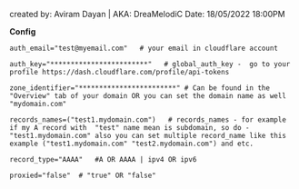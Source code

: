 created by: Aviram Dayan | AKA: DreaMelodiC
Date: 18/05/2022 18:00PM

**Config**

`
auth_email="test@myemail.com"   # your email in cloudflare account
`

`
auth_key="************************"   # global_auth_key -  go to your profile https://dash.cloudflare.com/profile/api-tokens
`

`
zone_identifier="************************" # Can be found in the "Overview" tab of your domain OR you can set the domain name as well "mydomain.com"
`

`
records_names=("test1.mydomain.com")   # records_names - for example if my A record with  "test" name mean is subdomain, so do - "test1.mydomain.com" also you can set multiple record_name like this example ("test1.mydomain.com" "test2.mydomain.com") and etc.
`

`
record_type="AAAA"   #A OR AAAA | ipv4 OR ipv6
`

`
proxied="false"  # "true" OR "false"
`

